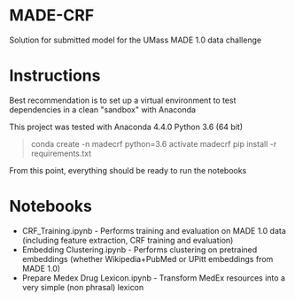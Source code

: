 # MADE-CRF
Solution for submitted model for the UMass MADE 1.0 data challenge

# Instructions

Best recommendation is to set up a virtual environment to test dependencies in a clean "sandbox" with Anaconda

This project was tested with Anaconda 4.4.0 Python 3.6 (64 bit)

> conda create -n madecrf python=3.6
> activate madecrf
> pip install -r requirements.txt

From this point, everything should be ready to run the notebooks

# Notebooks

* CRF_Training.ipynb - Performs training and evaluation on MADE 1.0 data (including feature extraction, CRF training and evaluation)
* Embedding Clustering.ipynb - Performs clustering on pretrained embeddings (whether Wikipedia+PubMed or UPitt embeddings from MADE 1.0)
* Prepare Medex Drug Lexicon.ipynb - Transform MedEx resources into a very simple (non phrasal) lexicon